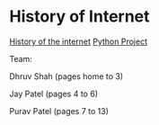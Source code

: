 # History of Internet

[History of the internet](http://dpjhistoryproject.eastus.azurecontainer.io/)
[Python Project](http://pythonproject.eastus.azurecontainer.io/)

Team: 

Dhruv Shah (pages home to 3)

Jay Patel (pages 4 to 6)

Purav Patel (pages 7 to 13)